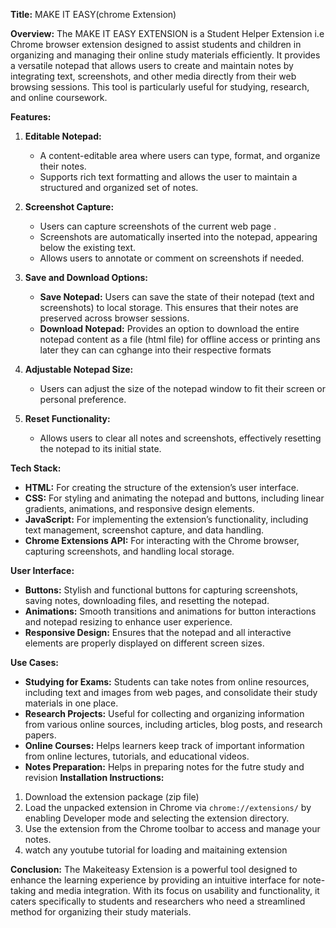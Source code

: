 
**Title:**    MAKE IT EASY(chrome Extension)

**Overview:**
The MAKE IT EASY EXTENSION is a  Student Helper Extension i.e Chrome browser extension designed to assist students and children in organizing and managing their online study materials efficiently. It provides a versatile notepad that allows users to create and maintain notes by integrating text, screenshots, and other media directly from their web browsing sessions. This tool is particularly useful for studying, research, and online coursework.

**Features:**
1. **Editable Notepad:**
   - A content-editable area where users can type, format, and organize their notes. 
   - Supports rich text formatting and allows the user to maintain a structured and organized set of notes.

2. **Screenshot Capture:**
   - Users can capture screenshots of the current web page .
   - Screenshots are automatically inserted into the notepad, appearing below the existing text.
   - Allows users to annotate or comment on screenshots if needed.

3. **Save and Download Options:**
   - **Save Notepad:** Users can save the state of their notepad (text and screenshots) to local storage. This ensures that their notes are preserved across browser sessions.
   - **Download Notepad:** Provides an option to download the entire notepad content as a file (html file) for offline access or printing ans later they can can cghange 
                            into their respective formats

4. **Adjustable Notepad Size:**
   - Users can adjust the size of the notepad window to fit their screen or personal preference.

5. **Reset Functionality:**
   - Allows users to clear all notes and screenshots, effectively resetting the notepad to its initial state.

**Tech Stack:**
- **HTML:** For creating the structure of the extension’s user interface.
- **CSS:** For styling and animating the notepad and buttons, including linear gradients, animations, and responsive design elements.
- **JavaScript:** For implementing the extension’s functionality, including text management, screenshot capture, and data handling.
- **Chrome Extensions API:** For interacting with the Chrome browser, capturing screenshots, and handling local storage.

**User Interface:**
- **Buttons:** Stylish and functional buttons for capturing screenshots, saving notes, downloading files, and resetting the notepad.
- **Animations:** Smooth transitions and animations for button interactions and notepad resizing to enhance user experience.
- **Responsive Design:** Ensures that the notepad and all interactive elements are properly displayed on different screen sizes.

**Use Cases:**
- **Studying for Exams:** Students can take notes from online resources, including text and images from web pages, and consolidate their study materials in one place.
- **Research Projects:** Useful for collecting and organizing information from various online sources, including articles, blog posts, and research papers.
- **Online Courses:** Helps learners keep track of important information from online lectures, tutorials, and educational videos.
- **Notes Preparation:** Helps in preparing notes for the futre study and revision
**Installation Instructions:**
1. Download the extension package (zip file)
2. Load the unpacked extension in Chrome via `chrome://extensions/` by enabling Developer mode and selecting the extension directory.
3. Use the extension from the Chrome toolbar to access and manage your notes.
4. watch any youtube tutorial for loading and maitaining extension

**Conclusion:**
The Makeiteasy Extension is a powerful tool designed to enhance the learning experience by providing an intuitive interface for note-taking and media integration. With its focus on usability and functionality, it caters specifically to students and researchers who need a streamlined method for organizing their study materials.

